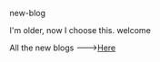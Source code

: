 new-blog

I'm older, now I choose this. welcome

All the new blogs --->[Here](https://github.com/zrdsj/new-blog/issues)
